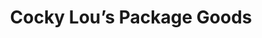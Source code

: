 ---
title: "Cocky Lou’s Package Goods"
url: /baltimore/cocky-lous-package-goods/
shop: Spirituosen
---